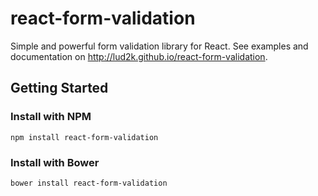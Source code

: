 # react-form-validation

Simple and powerful form validation library for React.
See examples and documentation on http://lud2k.github.io/react-form-validation.

## Getting Started

### Install with NPM

```shell
npm install react-form-validation
```

### Install with Bower

```shell
bower install react-form-validation
```
